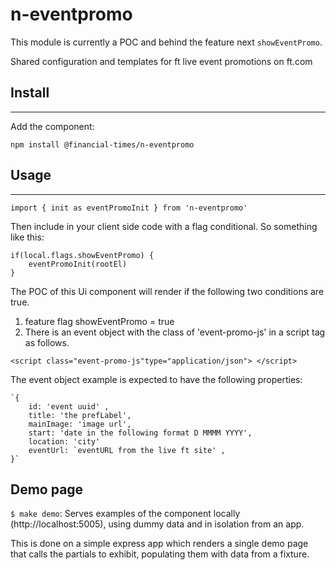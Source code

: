 # n-eventpromo
This module is currently a POC and behind the feature next  `showEventPromo`.

Shared configuration and templates for ft live event promotions on ft.com

## Install
----

Add the component:

`npm install @financial-times/n-eventpromo`

## Usage
---

`import { init as eventPromoInit } from 'n-eventpromo'`

Then include in your client side code with a flag conditional. So something like this:


	if(local.flags.showEventPromo) {
		eventPromoInit(rootEl)
	}


The POC of this Ui component will render if the following two conditions are true.
1. feature flag showEventPromo = true
2. There is an event object with the class of 'event-promo-js' in a script tag as follows.

`<script class="event-promo-js"type="application/json">
	</script>`

The event object example is expected to have the following properties:

	`{
		id: 'event uuid' ,
		title: 'the prefLabel',
		mainImage: 'image url',
		start: 'date in the following format D MMMM YYYY',
		location: 'city'
		eventUrl: `eventURL from the live ft site' ,
	}`


## Demo page
`$ make demo`: Serves examples of the component locally (http://localhost:5005), using dummy data and in isolation from an app.

This is done on a simple express app which renders a single demo page that calls the partials to exhibit, populating them with data from a fixture.